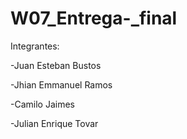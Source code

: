 # W07_Entrega-_final
Integrantes: 

-Juan Esteban Bustos

-Jhian Emmanuel Ramos

-Camilo Jaimes

-Julian Enrique Tovar
